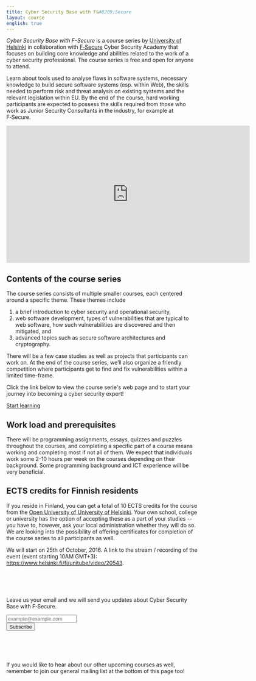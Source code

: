 ```yaml
---
title: Cyber Security Base with F&#8209;Secure
layout: course
english: true
---
```


*Cyber Security Base with F-Secure* is a course series by <a href="https://www.cs.helsinki.fi/en" target="_blank" onclick="ga('send', 'event', 'link', 'click', 'oubound-tktl-en')">University of Helsinki</a> in collaboration with <a href="https://www.f-secure.com/en/welcome" target="_blank" onclick="ga('send', 'event', 'link', 'click', 'oubound-fsecure')">F&#8209;Secure</a> Cyber Security Academy that focuses on building core knowledge and abilities related to the work of a cyber security professional. The course series is free and open for anyone to attend.

Learn about tools used to analyse flaws in software systems, necessary knowledge to build secure software systems (esp. within Web), the skills needed to perform risk and threat analysis on existing systems and the  relevant legislation within EU. By the end of the course, hard working participants are expected to possess the skills required from those who work as Junior Security Consultants in the industry, for example at F&#8209;Secure.

<div class="videowrapper">
  <iframe width="640" height="360" src="https://www.youtube.com/embed/TIYDi4WxQpU" frameborder="0" allowfullscreen></iframe>
</div>

## Contents of the course series

The course series consists of multiple smaller courses, each centered around a specific theme. These themes include

1. a brief introduction to cyber security and operational security,
2. web software development, types of vulnerabilities that are typical to web software, how such vulnerabilities are discovered and then mitigated, and
3. advanced topics such as secure software architectures and cryptography.

There will be a few case studies as well as projects that participants can work on. At the end of the course series, we’ll also organize a friendly competition where participants get to find and fix vulnerabilities within a limited time-frame.

Click the link below to view the course serie's web page and to start your journey into becoming a cyber security expert!

<div class="actions">
    <a class="action primary" href="https://cybersecuritybase.github.io/" onclick="ga('send', 'event', 'link', 'click', 'oubound-cybersecurity-github-io')">Start learning</a>
</div>

## Work load and prerequisites

There will be programming assignments, essays, quizzes and puzzles throughout the courses, and completing a specific part of a course means working and completing most if not all of them. We expect that individuals work some 2-10 hours per week on the courses depending on their background. Some programming background and ICT experience will be very beneficial.

## ECTS credits for Finnish residents

If you reside in Finland, you can get a total of 10 ECTS credits for the course from the <a href="https://www.helsinki.fi/en/open-university" target="_blank" onclick="ga('send', 'event', 'link', 'click', 'oubound-avoin')">Open University of University of Helsinki</a>. Your own school, college or university has the option of accepting these as a part of your studies -- you have to, however, ask your local administration whether they will do so. We are looking into the possibility of offering certificates for completion of the course series to all participants as well.

We will start on 25th of October, 2016. A link to the stream / recording of the event (event starting 10AM GMT+3): <a href="https://www.helsinki.fi/fi/unitube/video/20543" target="_blank" onclick="ga('send', 'event', 'link', 'click', 'oubound-stream')">https://www.helsinki.fi/fi/unitube/video/20543</a>.

<div class="actions" style="margin: 80px 0 80px 0;">
<form action="http://jamo.us8.list-manage.com/subscribe/post?u=db82662e446284fd41bd8370e&amp;id=c37b72ffb9" method="post" id="mc-embedded-subscribe-form" name="mc-embedded-subscribe-form" class="validate" target="_blank" novalidate >
    <p>Leave us your email and we will send you updates about Cyber Security Base with F&#8209;Secure.</p>
    <p>
      <input class="action" style="text-transform:none;" type="text" name="EMAIL" id="EMAIL" placeholder="example@example.com"><br>
      <input class="action primary" type="submit" value="Subscribe" onclick="ga('send','event','button','click','subscribe')">
    </p>
</form>
</div>

If you would like to hear about our other upcoming courses as well, remember to join our general mailing list at the bottom of this page too!
